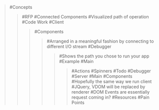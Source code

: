 >#Concepts
>>#RFP
>>#Connected Components
>>#Visualized path of operation
>#Code Work
>>#Client
>>>#Components
>>>>#Arranged in a meaningful fashion by connecting to different I/O stream
>>>>#Debugger
>>>>>#Shows the path you chose to run your app
>>>>#Example
>>>>>#Main
>>>>>>#Actions
>>>>>>#Spinners
>>>>>>#Todo
>>>>>>#Debugger
>>#Server
>>>#Main
>>>#Components
>>>#Hopefully the same way we run client
>>>>#JQuery, VDOM will be replaced by renderer
>>>>#DOM Events are essentially request coming in?
>#Resources
>#Pain Points
